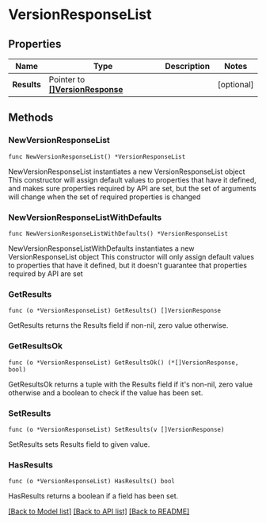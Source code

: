 # VersionResponseList

## Properties

Name | Type | Description | Notes
------------ | ------------- | ------------- | -------------
**Results** | Pointer to [**[]VersionResponse**](VersionResponse.md) |  | [optional] 

## Methods

### NewVersionResponseList

`func NewVersionResponseList() *VersionResponseList`

NewVersionResponseList instantiates a new VersionResponseList object
This constructor will assign default values to properties that have it defined,
and makes sure properties required by API are set, but the set of arguments
will change when the set of required properties is changed

### NewVersionResponseListWithDefaults

`func NewVersionResponseListWithDefaults() *VersionResponseList`

NewVersionResponseListWithDefaults instantiates a new VersionResponseList object
This constructor will only assign default values to properties that have it defined,
but it doesn't guarantee that properties required by API are set

### GetResults

`func (o *VersionResponseList) GetResults() []VersionResponse`

GetResults returns the Results field if non-nil, zero value otherwise.

### GetResultsOk

`func (o *VersionResponseList) GetResultsOk() (*[]VersionResponse, bool)`

GetResultsOk returns a tuple with the Results field if it's non-nil, zero value otherwise
and a boolean to check if the value has been set.

### SetResults

`func (o *VersionResponseList) SetResults(v []VersionResponse)`

SetResults sets Results field to given value.

### HasResults

`func (o *VersionResponseList) HasResults() bool`

HasResults returns a boolean if a field has been set.


[[Back to Model list]](../README.md#documentation-for-models) [[Back to API list]](../README.md#documentation-for-api-endpoints) [[Back to README]](../README.md)



